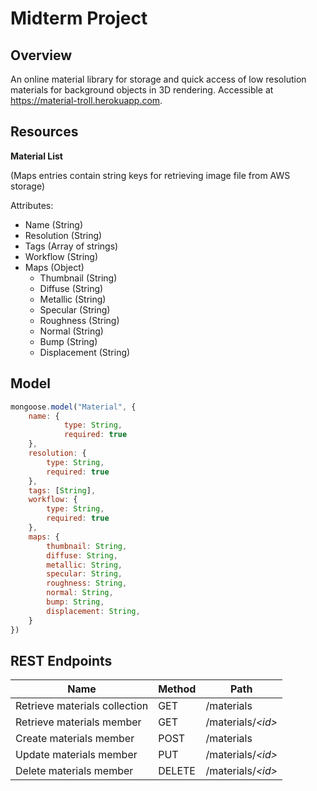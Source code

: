 # Midterm Project

## Overview

An online material library for storage and quick access of low resolution materials for background objects in 3D rendering. Accessible at https://material-troll.herokuapp.com.

## Resources

**Material List**

(Maps entries contain string keys for retrieving image file from AWS storage)

Attributes:
* Name (String)
* Resolution (String)
* Tags (Array of strings)
* Workflow (String)
* Maps (Object)
    * Thumbnail (String)
    * Diffuse (String)
    * Metallic (String)
    * Specular (String)
    * Roughness (String)
    * Normal (String)
    * Bump (String)
    * Displacement (String)

## Model

```javascript
mongoose.model("Material", {
    name: {
            type: String,
            required: true
    },
    resolution: {
        type: String,
        required: true
    },
    tags: [String],
    workflow: {
        type: String,
        required: true
    },
    maps: {
        thumbnail: String,
        diffuse: String,
        metallic: String,
        specular: String,
        roughness: String,
        normal: String,
        bump: String,
        displacement: String,
    }
})
```

## REST Endpoints

Name                             | Method | Path
---------------------------------|--------|-------------
Retrieve materials collection    | GET    | /materials
Retrieve materials member        | GET    | /materials/*\<id\>* 
Create materials member          | POST   | /materials
Update materials member          | PUT    | /materials/*\<id\>* 
Delete materials member          | DELETE | /materials/*\<id\>* 
